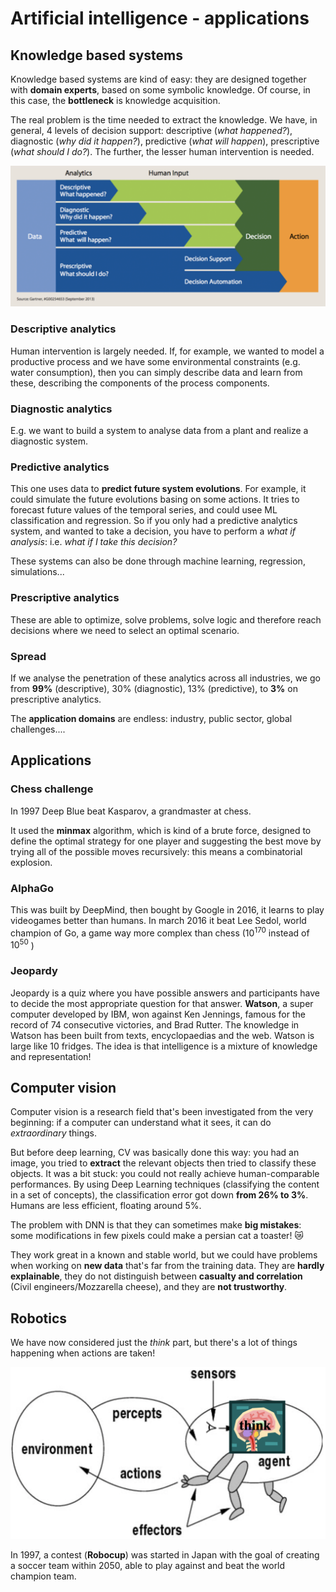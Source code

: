 # Artificial intelligence - applications

## Knowledge based systems

Knowledge based systems are kind of easy: they are designed together with **domain experts**, based on some symbolic knowledge. Of course, in this case, the **bottleneck** is knowledge acquisition. 

The real problem is the time needed to extract the knowledge. We have, in general, 4 levels of decision support: descriptive (*what happened?*), diagnostic (*why did it happen?*), predictive (*what will happen*), prescriptive (*what should I do?*). The further, the lesser human intervention is needed. 

![Human intervention in decisions](./res/knowledge-based-systems.png)

### Descriptive analytics

Human intervention is largely needed. If, for example, we wanted to model a productive process and we have some environmental constraints (e.g. water consumption), then you can simply describe data and learn from these, describing the components of the process components.

### Diagnostic analytics

E.g. we want to build a system to analyse data from a plant and realize a diagnostic system. 

### Predictive analytics

This one uses data to **predict future system evolutions**. For example, it could simulate the future evolutions basing on some actions. It tries to forecast future values of the temporal series, and could usee ML classification and regression. So if you only had a predictive analytics system, and wanted to take a decision, you have to perform a *what if analysis*: i.e. *what if I take this decision?*

These systems can also be done through machine learning, regression, simulations...

### Prescriptive analytics

These are able to optimize, solve problems, solve logic and therefore reach decisions where we need to select an optimal scenario.

### Spread

If we analyse the penetration of these analytics across all industries, we go from **99%** (descriptive), 30% (diagnostic), 13% (predictive), to **3%** on prescriptive analytics.

The **application domains** are endless: industry, public sector, global challenges....

## Applications

### Chess challenge

In 1997 Deep Blue beat Kasparov, a grandmaster at chess.

It used the **minmax** algorithm, which is kind of a brute force, designed to define the optimal strategy for one player and suggesting the best move by trying all of the possible moves recursively: this means a combinatorial explosion.

### AlphaGo

This was built by DeepMind, then bought by Google in 2016, it learns to play videogames better than humans. In march 2016 it beat Lee Sedol, world champion of Go, a game way more complex than chess ($10^{170}$ instead of $10^{50}$ )

### Jeopardy

Jeopardy is a quiz where you have possible answers and participants have to decide the most appropriate question for that answer. **Watson**, a super computer developed by IBM, won against Ken Jennings, famous for the record of 74 consecutive victories, and Brad Rutter. The knowledge in Watson has been built from texts, encyclopaedias and the web. Watson is large like 10 fridges. The idea is that intelligence is a mixture of knowledge and representation!

## Computer vision

Computer vision is a research field that's been investigated from the very beginning: if a computer can understand what it sees, it can do *extraordinary* things. 

But before deep learning, CV was basically done this way: you had an image, you tried to **extract** the relevant objects then tried to classify these objects. It was a bit stuck: you could not really achieve human-comparable performances. By using Deep Learning techniques (classifying the content in a set of concepts), the classification error got down **from 26% to 3%**. Humans are less efficient, floating around 5%. 

The problem with DNN is that they can sometimes make **big mistakes**: some modifications in few pixels could make a persian cat a toaster! 😿

They work great in a known and stable world, but we could have problems when working on **new data** that's far from the training data. They are **hardly explainable**, they do not distinguish between **casualty and correlation** (Civil engineers/Mozzarella cheese), and they are **not trustworthy**. 

## Robotics

We have now considered just the *think* part, but there's a lot of things happening when actions are taken!

![Robotics](./res/robotics.png)

In 1997, a contest (**Robocup**) was started in Japan with the goal of creating a soccer team within 2050, able to play against and beat the world champion team. 